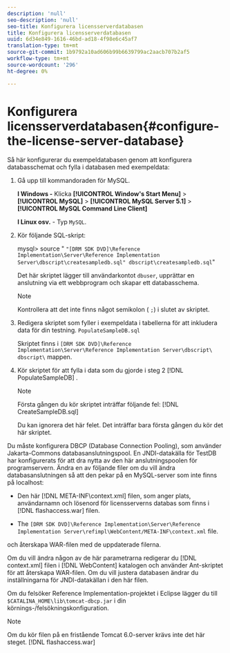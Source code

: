```yaml
---
description: 'null'
seo-description: 'null'
seo-title: Konfigurera licensserverdatabasen
title: Konfigurera licensserverdatabasen
uuid: 6d34e849-1616-46bd-ad18-4f98e6c45af7
translation-type: tm+mt
source-git-commit: 1b9792a10ad606b99b6639799ac2aacb707b2af5
workflow-type: tm+mt
source-wordcount: '296'
ht-degree: 0%

---
```



# Konfigurera licensserverdatabasen{#configure-the-license-server-database}

Så här konfigurerar du exempeldatabasen genom att konfigurera databasschemat och fylla i databasen med exempeldata:

1. Gå upp till kommandoraden för MySQL.

   **I Windows -** Klicka **[!UICONTROL Window's Start Menu]** > **[!UICONTROL MySQL]** > **[!UICONTROL MySQL Server 5.1]** > **[!UICONTROL MySQL Command Line Client]**

   **I Linux osv.** - Typ `MySQL`.

1. Kör följande SQL-skript:

   mysql> source &quot; `"[DRM SDK DVD]\Reference Implementation\Server\Reference Implementation Server\dbscript\createsampledb.sql" dbscript\createsampledb.sql`&quot;

   Det här skriptet lägger till användarkontot `dbuser`, upprättar en anslutning via ett webbprogram och skapar ett databasschema.

   >[!NOTE]
   >
   >Kontrollera att det inte finns något semikolon ( `;`) i slutet av skriptet.

1. Redigera skriptet som fyller i exempeldata i tabellerna för att inkludera data för din testning. `PopulateSampleDB.sql`

   Skriptet finns i `[DRM SDK DVD]\Reference Implementation\Server\Reference Implementation Server\dbscript\ dbscript\` mappen.
1. Kör skriptet för att fylla i data som du gjorde i steg 2 [!DNL PopulateSampleDB] .

   >[!NOTE]
   >
   >Första gången du kör skriptet inträffar följande fel: [!DNL CreateSampleDB.sql]

   Du kan ignorera det här felet. Det inträffar bara första gången du kör det här skriptet.

Du måste konfigurera DBCP (Database Connection Pooling), som använder Jakarta-Commons databasanslutningspool. En JNDI-datakälla för TestDB har konfigurerats för att dra nytta av den här anslutningspoolen för programservern. Ändra en av följande filer om du vill ändra databasanslutningen så att den pekar på en MySQL-server som inte finns på localhost:

* Den här [!DNL META-INF\context.xml] filen, som anger plats, användarnamn och lösenord för licensserverns databas som finns i [!DNL flashaccess.war] filen.

* The `[DRM SDK DVD]\Reference Implementation\Server\Reference Implementation Server\refimpl\WebContent/META-INF\context.xml` file.

och återskapa WAR-filen med de uppdaterade filerna.

Om du vill ändra någon av de här parametrarna redigerar du [!DNL context.xml] filen i [!DNL WebContent] katalogen och använder Ant-skriptet för att återskapa WAR-filen. Om du vill justera databasen ändrar du inställningarna för JNDI-datakällan i den här filen.

Om du felsöker Reference Implementation-projektet i Eclipse lägger du till `$CATALINA_HOME\lib\tomcat-dbcp.jar` i din körnings-/felsökningskonfiguration.

>[!NOTE]
>
>Om du kör filen på en fristående Tomcat 6.0-server krävs inte det här steget. [!DNL flashaccess.war]

